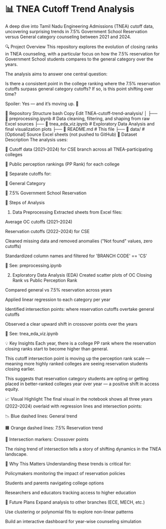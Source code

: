 # 📊 TNEA Cutoff Trend Analysis
A deep dive into Tamil Nadu Engineering Admissions (TNEA) cutoff data, uncovering surprising trends in 7.5% Government School Reservation versus General category counseling between 2021 and 2024.

🔍 Project Overview
This repository explores the evolution of closing ranks in TNEA counseling, with a particular focus on how the 7.5% reservation for Government School students compares to the general category over the years.

The analysis aims to answer one central question:

Is there a consistent point in the college ranking where the 7.5% reservation cutoffs surpass general category cutoffs? If so, is this point shifting over time?

Spoiler: Yes — and it’s moving up. 🎯

📁 Repository Structure
bash
Copy
Edit
TNEA-cutoff-trend-analysis/
│
├── 📓 preprocessing.ipynb         # Data cleaning, filtering, and shaping from raw Excel sources
├── 📓 tnea_eda_viz.ipynb          # Exploratory Data Analysis and final visualization plots
├── 📄 README.md                   # This file
├── 📂 data/                       # [Optional] Source Excel sheets (not pushed to GitHub)
📌 Dataset Description
The analysis uses:

📄 Cutoff data (2021–2024) for CSE branch across all TNEA-participating colleges

📄 Public perception rankings (PP Rank) for each college

📄 Separate cutoffs for:

🧍 General Category

🏫 7.5% Government School Reservation

🧪 Steps of Analysis
1. Data Preprocessing
Extracted sheets from Excel files:

Average OC cutoffs (2021–2024)

Reservation cutoffs (2022–2024) for CSE

Cleaned missing data and removed anomalies ("Not found" values, zero cutoffs)

Standardized column names and filtered for 'BRANCH CODE' == 'CS'

📓 See: preprocessing.ipynb

2. Exploratory Data Analysis (EDA)
Created scatter plots of OC Closing Rank vs Public Perception Rank

Compared general vs 7.5% reservation across years

Applied linear regression to each category per year

Identified intersection points: where reservation cutoffs overtake general cutoffs

Observed a clear upward shift in crossover points over the years

📓 See: tnea_eda_viz.ipynb

💡 Key Insights
Each year, there is a college PP rank where the reservation closing ranks start to become higher than general.

This cutoff intersection point is moving up the perception rank scale — meaning more highly ranked colleges are seeing reservation students closing earlier.

This suggests that reservation category students are opting or getting placed in better-ranked colleges year over year — a positive shift in access equity.

📈 Visual Highlight
The final visual in the notebook shows all three years (2022–2024) overlaid with regression lines and intersection points:

📉 Blue dashed lines: General trend

🟧 Orange dashed lines: 7.5% Reservation trend

🔴 Intersection markers: Crossover points

The rising trend of intersection tells a story of shifting dynamics in the TNEA landscape.

🤔 Why This Matters
Understanding these trends is critical for:

Policymakers monitoring the impact of reservation policies

Students and parents navigating college options

Researchers and educators tracking access to higher education

📌 Future Plans
Expand analysis to other branches (ECE, MECH, etc.)

Use clustering or polynomial fits to explore non-linear patterns

Build an interactive dashboard for year-wise counseling simulation

